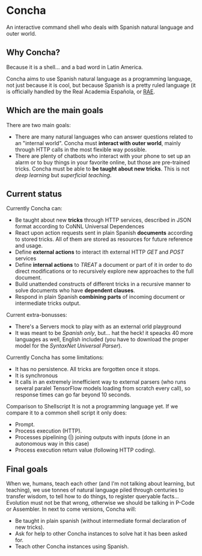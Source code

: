 # Concha
An interactive command shell who deals with Spanish natural 
language and outer world.

## Why Concha?
Because it is a shell... and a bad word in Latin America.

Concha aims to use Spanish natural language as a programming 
language, not just because it is cool, but because Spanish is
a pretty ruled language (it is officially handled by the Real 
Academia Española, or [RAE](http://www.rae.es/).

## Which are the main goals
There are two main goals:

* There are many natural languages who can answer questions 
related to an "internal world". Concha must **interact with 
outer world**, mainly through HTTP calls in the most flexible 
way possible.
* There are plenty of chatbots who interact with your phone 
to set up an alarm or to buy things in your favorite online, 
but those are pre-trained tricks. Concha must be able to **be 
taught about new tricks**. This is not _deep learning_ but
_superficial teaching_.

## Current status
Currently Concha can:
* Be taught about new **tricks** through HTTP services, described 
in JSON format according to CoNNL Universal Dependences
* React upon action requests sent in plain Spanish **documents** 
according to stored tricks. All of them are stored as resources
for future reference and usage.
* Define **external actions** to interact ith external HTTP _GET_
and _POST_ services
* Define **internal actions** to _TREAT_ a document or part of it 
in order to do direct modifications or to recursively explore 
new approaches to the full document.
* Build unattended constructs of different tricks in a recursive 
manner to solve documents who have **dependent clauses**.
* Respond in plain Spanish **combining parts** of incoming document
or intermediate tricks output.

Current extra-bonusses:
* There's a Servers mock to play with as an external orld playground
* It was meant to be _Spanish only_, but... hat the heck! it speacks 
40 more languages as well, English included (you have to download the
proper model for the _SyntaxNet Universal Parser_).

Currently Concha has some limitations:
* It has no persistence. All tricks are forgotten once it stops.
* It is synchronous
* It calls in an extremely innefficient way to external parsers
(who runs several paralel TensorFlow models loading from scratch
every call), so response times can go far beyond 10 seconds.

Comparison to Shellscript
It is not a programming language yet. If we compare it to a
common shell script it only does:
* Prompt.
* Process execution (HTTP).
* Processes pipelining (|) joining outputs with inputs (done in
an autonomous way in this case)
* Process execution return value (following HTTP coding).

## Final goals
When we, humans, teach each other (and I'm not talking about 
learning, but teaching), we use tonnes of natural language 
piled through centuries to transfer wisdom, to tell how to do 
things, to register queryable facts... Evolution must not be 
that wrong, otherwise we should be talking in P-Code or 
Assembler. In next to come versions, Concha will:

* Be taught in plain spanish (without intermediate formal 
declaration of new tricks).
* Ask for help to other Concha instances to solve hat it has 
been asked for.
* Teach other Concha instances using Spanish.